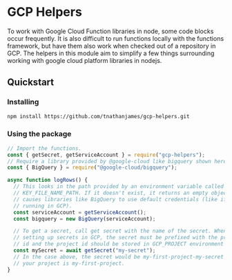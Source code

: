# GCP Helpers

To work with Google Cloud Function libraries in node, some code blocks occur frequently. It is also difficult to run functions locally with the functions framework, but have them also work when checked out of a repository in GCP. The helpers in this module aim to simplify a few things surrounding working with google cloud platform libraries in nodejs.

## Quickstart

### Installing

```bash
npm install https://github.com/tnathanjames/gcp-helpers.git
```

### Using the package

```javascript
// Import the functions.
const { getSecret, getServiceAccount } = require("gcp-helpers");
// Require a library provided by @google-cloud like bigquery shown here.
const { BigQuery } = require("@google-cloud/bigquery");

async function logRows() {
  // This looks in the path provided by an environment variable called
  // KEY_FILE_NAME_PATH. If it doesn't exist, it returns an empty object which
  // causes libraries like BigQuery to use default credentials (like if it is
  // running in GCP).
  const serviceAccount = getServiceAccount();
  const bigquery = new BigQuery(serviceAccount);

  // To get a secret, call get secret with the name of the secret. When
  // setting up secrets in GCP, the secret must be prefixed with the project
  // id and the project id should be stored in GCP_PROJECT environment var.
  const mySecret = await getSecret("my-secret");
  // In the case above, the secret would be my-first-project-my-secret if
  // your project is my-first-project.
}
```

